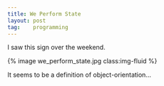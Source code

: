 ```yaml
---
title: We Perform State
layout: post
tag:    programming
---
```


I saw this sign over the weekend.

{% image we_perform_state.jpg class:img-fluid %}

It seems to be a definition of object-orientation...
